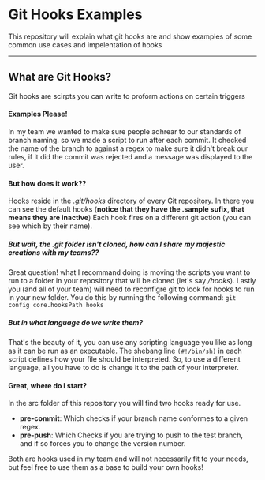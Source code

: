 # Git Hooks Examples
This repository will explain what git hooks are and show examples of some common use cases and impelentation of hooks 

----------

## What are Git Hooks? 
Git hooks are scirpts you can write to proform actions on certain triggers
#### Examples Please!
In my team we wanted to make sure people adhrear to our standards of branch naming. so we made a script to run after each commit.
It checked the name of the branch to against a regex to make sure it didn't break our rules, if it did the commit was rejected and a message was displayed to the user.

#### But how does it work??
Hooks reside in the *.git/hooks* directory of every Git repository. In there you can see the default hooks (**notice that they have the .sample sufix, that means they are inactive**)
Each hook fires on a different git action (you can see which by their name).

##### But wait, the .git folder isn't cloned, how can I share my majestic creations with my teams?? 
Great question! what I recommand doing is moving the scripts you want to run to a folder in your repository that will be cloned (let's say */hooks*). Lastly you (and all of your team) will need to reconfigre git to look for hooks to run in your new folder. You do this by running the following command: `git config core.hooksPath hooks`

##### But in what language do we write them?
That's the beauty of it, you can use any scripting language you like as long as it can be run as an executable. The shebang line `(#!/bin/sh)` in each script defines how your file should be interpreted.
So, to use a different language, all you have to do is change it to the path of your interpreter.

#### Great, where do I start?
In the src folder of this repository you will find two hooks ready for use. 
- **pre-commit**: Which checks if your branch name conformes to a given regex.
- **pre-push**: Which Checks if you are trying to push to the test branch, and if so forces you to change the version number. 

Both are hooks used in my team and will not necessarily fit to your needs, but feel free to use them as a base to build your own hooks!

